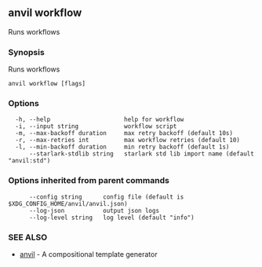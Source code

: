 ## anvil workflow

Runs workflows

### Synopsis

Runs workflows

```
anvil workflow [flags]
```

### Options

```
  -h, --help                     help for workflow
  -i, --input string             workflow script
  -m, --max-backoff duration     max retry backoff (default 10s)
  -r, --max-retries int          max workflow retries (default 10)
  -l, --min-backoff duration     min retry backoff (default 1s)
      --starlark-stdlib string   starlark std lib import name (default "anvil:std")
```

### Options inherited from parent commands

```
      --config string      config file (default is $XDG_CONFIG_HOME/anvil/anvil.json)
      --log-json           output json logs
      --log-level string   log level (default "info")
```

### SEE ALSO

* [anvil](anvil.md)	 - A compositional template generator

